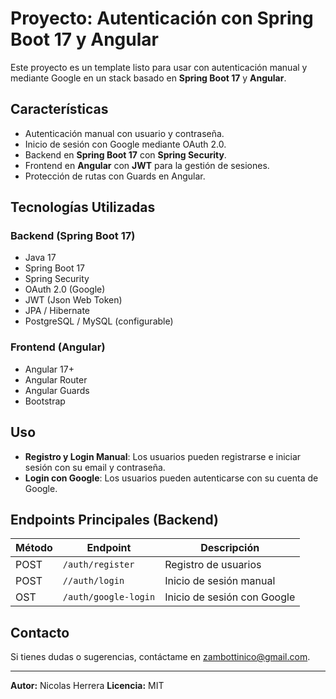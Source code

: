 # Proyecto: Autenticación con Spring Boot 17 y Angular

Este proyecto es un template listo para usar con autenticación manual y mediante Google en un stack basado en **Spring Boot 17** y **Angular**.

## Características
- Autenticación manual con usuario y contraseña.
- Inicio de sesión con Google mediante OAuth 2.0.
- Backend en **Spring Boot 17** con **Spring Security**.
- Frontend en **Angular** con **JWT** para la gestión de sesiones.
- Protección de rutas con Guards en Angular.

## Tecnologías Utilizadas
### Backend (Spring Boot 17)
- Java 17
- Spring Boot 17
- Spring Security
- OAuth 2.0 (Google)
- JWT (Json Web Token)
- JPA / Hibernate
- PostgreSQL / MySQL (configurable)

### Frontend (Angular)
- Angular 17+
- Angular Router
- Angular Guards
- Bootstrap 


## Uso
- **Registro y Login Manual**: Los usuarios pueden registrarse e iniciar sesión con su email y contraseña.
- **Login con Google**: Los usuarios pueden autenticarse con su cuenta de Google.

## Endpoints Principales (Backend)
| Método | Endpoint | Descripción |
|---------|----------|--------------|
| POST | `/auth/register` | Registro de usuarios |
| POST | `//auth/login` | Inicio de sesión manual |
| OST | `/auth/google-login` | Inicio de sesión con Google |


## Contacto
Si tienes dudas o sugerencias, contáctame en [zambottinico@gmail.com](mailto:zambottinico@gmail.com).

---
**Autor:** Nicolas Herrera 
**Licencia:** MIT

